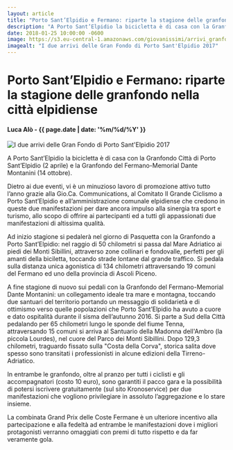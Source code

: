 ```yaml
---
layout: article
title: "Porto Sant’Elpidio e Fermano: riparte la stagione delle granfondo nella città elpidiense"
description: "A Porto Sant’Elpidio la bicicletta è di casa con la Granfondo Città di Porto Sant’Elpidio (2 aprile) e la Granfondo del Fermano-Memorial Dante Montanini (14 ottobre)."
date: 2018-01-25 10:00:00 -0600
image: https://s3.eu-central-1.amazonaws.com/giovanissimi/arrivi_granfondo_pse-fermano.jpg
imagealt: "I due arrivi delle Gran Fondo di Porto Sant'Elpidio 2017"
---
```


# Porto Sant’Elpidio e Fermano: riparte la stagione delle granfondo nella città elpidiense

#### Luca Alò - {{ page.date | date: '%m/%d/%Y' }}

![I due arrivi delle Gran Fondo di Porto Sant'Elpidio 2017](https://s3.eu-central-1.amazonaws.com/giovanissimi/arrivi_granfondo_pse-fermano.jpg)

A Porto Sant’Elpidio la bicicletta è di casa con la Granfondo Città di Porto Sant’Elpidio (2 aprile) e la Granfondo del Fermano-Memorial Dante Montanini (14 ottobre).

Dietro ai due eventi, vi è un minuzioso lavoro di promozione attivo tutto l’anno grazie alla Gio.Ca. Communications, al Comitato Il Grande Ciclismo a Porto Sant’Elpidio e all’amministrazione comunale elpidiense che credono in queste due manifestazioni per dare ancora impulso alla sinergia tra sport e turismo, allo scopo di offrire ai partecipanti ed a tutti gli appassionati due manifestazioni di altissima qualità.
 
Ad inizio stagione si pedalerà nel giorno di Pasquetta con la Granfondo a Porto Sant’Elpidio: nel raggio di 50 chilometri si passa dal Mare Adriatico ai piedi dei Monti Sibillini, attraverso zone collinari e fondovalle, perfetti per gli amanti della biciletta, toccando strade lontane dal grande traffico. Si pedala sulla distanza unica agonistica di 134 chilometri attraversando 19 comuni del Fermano ed uno della provincia di Ascoli Piceno.
 
A fine stagione di nuovo sui pedali con la Granfondo del Fermano-Memorial Dante Montanini: un collegamento ideale tra mare e montagna, toccando due santuari del territorio portando un messaggio di solidarietà e di ottimismo verso quelle popolazioni che Porto Sant’Elpidio ha avuto a cuore e dato ospitalità durante il sisma dell’autunno 2016. Si parte a Sud della Città pedalando per 65 chilometri lungo le sponde del fiume Tenna, attraversando 15 comuni si arriva al Santuario della Madonna dell'Ambro (la piccola Lourdes), nel cuore del Parco dei Monti Sibillini. Dopo 129,3 chilometri, traguardo fissato sulla "Costa della Corva", storica salita dove spesso sono transitati i professionisti in alcune edizioni della Tirreno-Adriatico.
 
In entrambe le granfondo, oltre al pranzo per tutti i ciclisti e gli accompagnatori (costo 10 euro), sono garantiti il pacco gara e la possibilità di potersi iscrivere gratuitamente (sul sito Kronoservice) per due manifestazioni che vogliono privilegiare in assoluto l’aggregazione e lo stare insieme.
 
La combinata Grand Prix delle Coste Fermane è un ulteriore incentivo alla partecipazione e alla fedeltà ad entrambe le manifestazioni dove i migliori protagonisti verranno omaggiati con premi di tutto rispetto e da far veramente gola.